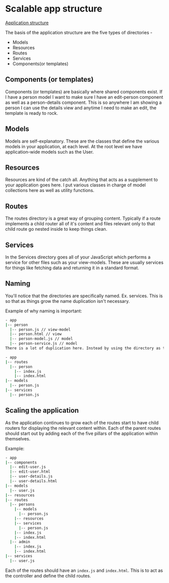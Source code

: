 # Scalable app structure

[Application structure](http://patrickwalters.net/application-structure/)

The basis of the application structure are the five types of directories -

- Models
- Resources
- Routes
- Services
- Components(or templates)

## Components (or templates)
Components (or templates) are basically where shared components exist. If I have a person model I want to make sure I have an edit-person component as well as a person-details component. This is so anywhere I am showing a person I can use the details view and anytime I need to make an edit, the template is ready to rock.

## Models
Models are self-explanatory. These are the classes that define the various models in your application, at each level. At the root level we have application-wide models such as the User.

## Resources
Resources are kind of the catch all. Anything that acts as a supplement to your application goes here. I put various classes in charge of model collections here as well as utility functions.

## Routes
The routes directory is a great way of grouping content. Typically if a route implements a child router all of it's content and files relevant only to that child route go nested inside to keep things clean.

## Services
In the Services directory goes all of your JavaScript which performs a service for other files such as your view-models. These are usually services for things like fetching data and returning it in a standard format.

## Naming
You'll notice that the directories are specifically named. Ex. services. This is so that as things grow the name duplication isn't necessary.

Example of why naming is important:

```bash
- app
|-- person
  |-- person.js // view-model
  |-- person.html // view
  |-- person-model.js // model
  |-- person-service.js // model
There is a lot of duplication here. Instead by using the directory as the description of the purpose or intent our nested content becomes easier to read 
```

```bash
- app
|-- routes
  |-- person
    |-- index.js
    |-- index.html
|-- models
  |-- person.js
|-- services
  |-- person.js
```


## Scaling the application
As the application continues to grow each of the routes start to have child routers for displaying the relevant content within. Each of the parent routes should start out by adding each of the five pillars of the application within themselves.

Example:

```bash
- app
|-- components
  |-- edit-user.js
  |-- edit-user.html
  |-- user-details.js
  |-- user-details.html
|-- models
  |-- user.js
|-- resources
|-- routes
  |-- persons
    |-- models
      |-- person.js
    |-- resources
    |-- services
      |-- person.js
    |-- index.js
    |-- index.html
  |-- admin
    |-- index.js
    |-- index.html
|-- services
  |-- user.js
```

Each of the routes should have an `index.js` and `index.html`. This is to act as the controller and define the child routes.




